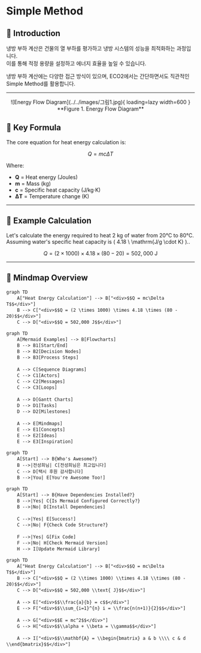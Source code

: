 # Simple Method 

## 🔹 Introduction
냉방 부하 계산은 건물의 열 부하를 평가하고 냉방 시스템의 성능을 최적화하는 과정입니다.  
이를 통해 적정 용량을 설정하고 에너지 효율을 높일 수 있습니다.

냉방 부하 계산에는 다양한 접근 방식이 있으며, ECO2에서는 간단하면서도 직관적인 Simple Method를 활용합니다.  

---
<center>
  ![Energy Flow Diagram](../../images/그림1.jpg){ loading=lazy width=600 }  
  **Figure 1. Energy Flow Diagram**
</center>

## 🔹 Key Formula
The core equation for heat energy calculation is:

$$
Q = mc\Delta T
$$

Where:  
- **Q** = Heat energy (Joules)  
- **m** = Mass (kg)  
- **c** = Specific heat capacity (J/kg·K)  
- **ΔT** = Temperature change (K)

---

## 🔹 Example Calculation
Let's calculate the energy required to heat 2 kg of water from 20°C to 80°C. Assuming water's specific heat capacity is \( 4.18 \ \mathrm{J/g \cdot K} \)..

$$
Q = (2 \times 1000) \times 4.18 \times (80 - 20) = 502,000 \ \text{J}
$$

---

## 🔹 Mindmap Overview

```mermaid
graph TD
    A["Heat Energy Calculation"] --> B["<div>$$Q = mc\Delta T$$</div>"]
    B --> C["<div>$$Q = (2 \times 1000) \times 4.18 \times (80 - 20)$$</div>"]
    C --> D["<div>$$Q = 502,000 J$$</div>"]
```

``` mermaid
graph TD
    A[Mermaid Examples] --> B[Flowcharts]
    B --> B1[Start/End]
    B --> B2[Decision Nodes]
    B --> B3[Process Steps]

    A --> C[Sequence Diagrams]
    C --> C1[Actors]
    C --> C2[Messages]
    C --> C3[Loops]

    A --> D[Gantt Charts]
    D --> D1[Tasks]
    D --> D2[Milestones]

    A --> E[Mindmaps]
    E --> E1[Concepts]
    E --> E2[Ideas]
    E --> E3[Inspiration]
```


``` mermaid
graph TD
    A[Start] --> B{Who's Awesome?}
    B -->|전성희님| C[전성희님은 최고입니다]
    C --> D[택시 후원 감사합니다]
    B -->|You| E[You're Awesome Too!]

```

``` mermaid
graph TD
    A[Start] --> B{Have Dependencies Installed?}
    B -->|Yes| C{Is Mermaid Configured Correctly?}
    B -->|No| D[Install Dependencies]

    C -->|Yes| E[Success!]
    C -->|No| F{Check Code Structure?}

    F -->|Yes| G[Fix Code]
    F -->|No| H[Check Mermaid Version]
    H --> I[Update Mermaid Library]
```

```mermaid
graph TD
    A["Heat Energy Calculation"] --> B["<div>$$Q = mc\Delta T$$</div>"]
    B --> C["<div>$$Q = (2 \\times 1000) \\times 4.18 \\times (80 - 20)$$</div>"]
    C --> D["<div>$$Q = 502,000 \\text{ J}$$</div>"]

    A --> E["<div>$$\\frac{a}{b} = c$$</div>"]
    E --> F["<div>$$\\sum_{i=1}^{n} i = \\frac{n(n+1)}{2}$$</div>"]

    A --> G["<div>$$E = mc^2$$</div>"]
    G --> H["<div>$$\\alpha + \\beta = \\gamma$$</div>"]

    A --> I["<div>$$\\mathbf{A} = \\begin{bmatrix} a & b \\\\ c & d \\end{bmatrix}$$</div>"]

```